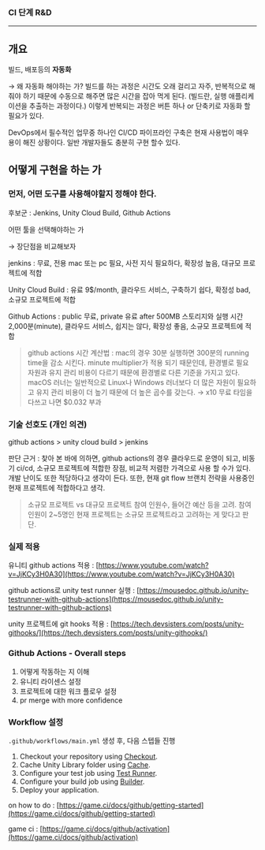 ### CI 단계 R&D

---

## 개요

빌드, 배포등의 **자동화**

→ 왜 자동화 해야하는 가? 빌드를 하는 과정은 시간도 오래 걸리고 자주, 반복적으로 해줘야 하기 때문에 수동으로 해주면 많은 시간을 잡아 먹게 된다. (빌드란, 실행 애플리케이션을 추출하는 과정이다.) 이렇게 반복되는 과정은 버튼 하나 or 단축키로 자동화 할 필요가 있다.

DevOps에서 필수적인 업무중 하나인 CI/CD 파이프라인 구축은 현재 사용법이 매우 용이 해진 상황이다. 일반 개발자들도 충분히 구현 할수 있다.

## 어떻게 구현을 하는 가

### 먼저, 어떤 도구를 사용해야할지 정해야 한다.

후보군 : Jenkins, Unity Cloud Build, Github Actions

어떤 툴을 선택해야하는 가

→ 장단점을 비교해보자

jenkins : 무료, 전용 mac 또는 pc 필요, 사전 지식 필요하다, 확장성 높음, 대규모 프로젝트에 적합

Unity Cloud Build : 유료 9$/month, 클라우드 서비스, 구축하기 쉽다, 확정성 bad, 소규모 프로젝트에 적합

Github Actions : public 무료, private 유료 after 500MB 스토리지와 실행 시간 2,000분(minute), 클라우드 서비스, 쉽지는 않다, 확장성 좋음, 소규모 프로젝트에 적합

> github actions 시간 계산법 : mac의 경우 30분 실행하면 300분의 running time을 감소 시킨다. minute multiplier가 적용 되기 때문인데, 환경별로 필요 자원과 유지 관리 비용이 다르기 때문에 환경별로 다른 기준을 가지고 있다. macOS 러너는 일반적으로 Linux나 Windows 러너보다 더 많은 자원이 필요하고 유지 관리 비용이 더 높기 때문에 더 높은 곱수를 갖는다. → x10 무료 타임을 다쓰고 나면 $0.032 부과

### 기술 선호도 (개인 의견)

github actions > unity cloud build > jenkins

판단 근거 : 찾아 본 바에 의하면, github actions의 경우 클라우드로 운영이 되고, 비동기 ci/cd, 소규모 프로젝트에 적합한 장점, 비교적 저렴한 가격으로 사용 할 수가 있다. 개발 난이도 또한 적당하다고 생각이 든다. 또한, 현재 git flow 브랜치 전략을 사용중인 현재 프로젝트에 적합하다고 생각.

> 소규모 프로젝트 vs 대규모 프로젝트
> 참여 인원수, 들어간 예산 등을 고려. 참여 인원이 2~5명인 현재 프로젝트는 소규모 프로젝트라고 고려하는 게 맞다고 판단.

### 실제 적용

유니티 github actions 적용 : [https://www.youtube.com/watch?v=JjKCy3H0A30](https://www.youtube.com/watch?v=JjKCy3H0A30)

github actions로 unity test runner 실행 : [https://mousedoc.github.io/unity-testrunner-with-github-actions](https://mousedoc.github.io/unity-testrunner-with-github-actions)

unity 프로젝트에 git hooks 적용 : [https://tech.devsisters.com/posts/unity-githooks/](https://tech.devsisters.com/posts/unity-githooks/)

### Github Actions - Overall steps[](https://game.ci/docs/github/getting-started#overall-steps)

1. 어떻게 작동하는 지 이해
2. 유니티 라이센스 설정
3. 프로젝트에 대한 워크 플로우 설정
4. pr merge with more confidence

### Workflow 설정[](https://game.ci/docs/github/getting-started#setting-up-a-workflow)

`.github/workflows/main.yml` 생성 후, 다음 스텝들 진행

1. Checkout your repository using [Checkout](https://github.com/marketplace/actions/checkout).
2. Cache Unity Library folder using [Cache](https://github.com/marketplace/actions/cache).
3. Configure your test job using [Test Runner](https://github.com/marketplace/actions/unity-test-runner).
4. Configure your build job using [Builder](https://github.com/marketplace/actions/unity-builder).
5. Deploy your application.

on how to do : [https://game.ci/docs/github/getting-started](https://game.ci/docs/github/getting-started)

game ci : [https://game.ci/docs/github/activation](https://game.ci/docs/github/activation)
